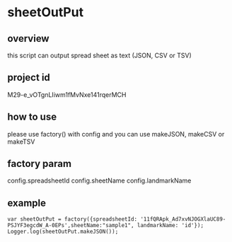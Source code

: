 # sheetOutPut

## overview

this script can output spread sheet as text (JSON, CSV or TSV)

## project id

M29-e_vOTgnLIiwm1fMvNxe141rqerMCH

## how to use

please use factory() with config and you can use makeJSON, makeCSV or makeTSV 

## factory param

config.spreadsheetId
config.sheetName
config.landmarkName

## example

```
var sheetOutPut = factory({spreadsheetId: '11fQRApk_Ad7xvNJOGXlaUC89-PSJYF3egcdW_A-0EPs',sheetName:"sample1", landmarkName: 'id'});
Logger.log(sheetOutPut.makeJSON());
```


